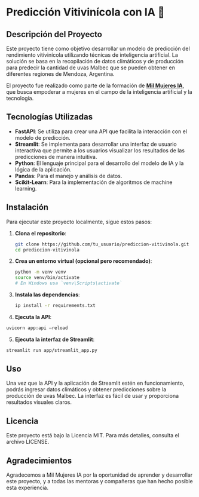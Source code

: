 # Predicción Vitivinícola con IA :grapes:

## Descripción del Proyecto

Este proyecto tiene como objetivo desarrollar un modelo de predicción del rendimiento vitivinícola utilizando técnicas de inteligencia artificial. La solución se basa en la recopilación de datos climáticos y de producción para predecir la cantidad de uvas Malbec que se pueden obtener en diferentes regiones de Mendoza, Argentina.

El proyecto fue realizado como parte de la formación de **[Mil Mujeres IA](https://milmujeresia.com/)**, que busca empoderar a mujeres en el campo de la inteligencia artificial y la tecnología. 

## Tecnologías Utilizadas

- **FastAPI**: Se utiliza para crear una API que facilita la interacción con el modelo de predicción.
- **Streamlit**: Se implementa para desarrollar una interfaz de usuario interactiva que permite a los usuarios visualizar los resultados de las predicciones de manera intuitiva.
- **Python**: El lenguaje principal para el desarrollo del modelo de IA y la lógica de la aplicación.
- **Pandas**: Para el manejo y análisis de datos.
- **Scikit-Learn**: Para la implementación de algoritmos de machine learning.

## Instalación
Para ejecutar este proyecto localmente, sigue estos pasos:

1. **Clona el repositorio**:
   ```bash
   git clone https://github.com/tu_usuario/prediccion-vitivinola.git
   cd prediccion-vitivinola
2. **Crea un entorno virtual (opcional pero recomendado)**:
    ```bash
    python -m venv venv
    source venv/bin/activate
    # En Windows usa `venv\Scripts\activate`
3. **Instala las dependencias**:
   ```bash
   ip install -r requirements.txt
   ```
4. **Ejecuta la API**:
  ```bash
  uvicorn app:api –reload
  ```
5. **Ejecuta la interfaz de Streamlit**:
  ```bash
  streamlit run app/streamlit_app.py
  ```

## Uso
Una vez que la API y la aplicación de Streamlit estén en funcionamiento, podrás ingresar datos climáticos y obtener predicciones sobre la producción de uvas Malbec. La interfaz es fácil de usar y proporciona resultados visuales claros.

## Licencia
Este proyecto está bajo la Licencia MIT. Para más detalles, consulta el archivo LICENSE.

## Agradecimientos
Agradecemos a Mil Mujeres IA por la oportunidad de aprender y desarrollar este proyecto, y a todas las mentoras y compañeras que han hecho posible esta experiencia.

